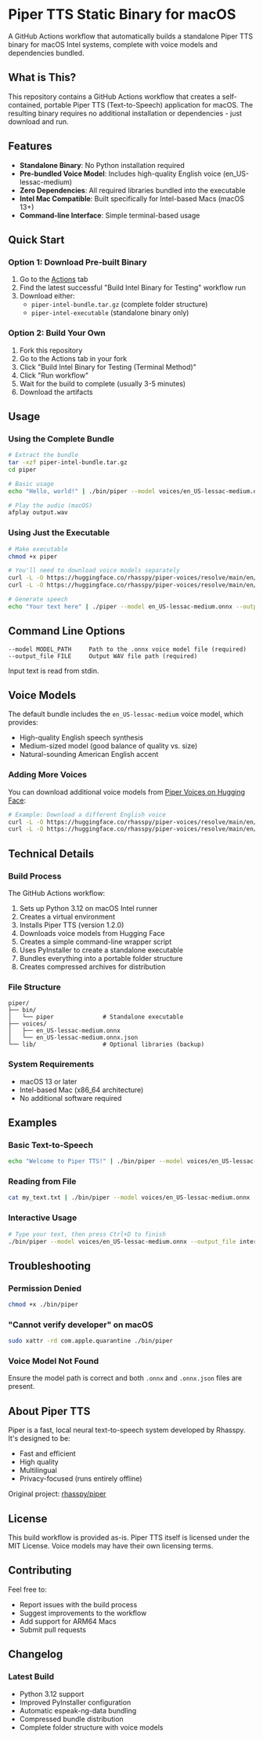 # Piper TTS Static Binary for macOS

A GitHub Actions workflow that automatically builds a standalone Piper TTS binary for macOS Intel systems, complete with voice models and dependencies bundled.

## What is This?

This repository contains a GitHub Actions workflow that creates a self-contained, portable Piper TTS (Text-to-Speech) application for macOS. The resulting binary requires no additional installation or dependencies - just download and run.

## Features

- **Standalone Binary**: No Python installation required
- **Pre-bundled Voice Model**: Includes high-quality English voice (en_US-lessac-medium)
- **Zero Dependencies**: All required libraries bundled into the executable
- **Intel Mac Compatible**: Built specifically for Intel-based Macs (macOS 13+)
- **Command-line Interface**: Simple terminal-based usage

## Quick Start

### Option 1: Download Pre-built Binary

1. Go to the [Actions](../../actions) tab
2. Find the latest successful "Build Intel Binary for Testing" workflow run
3. Download either:
   - `piper-intel-bundle.tar.gz` (complete folder structure)
   - `piper-intel-executable` (standalone binary only)

### Option 2: Build Your Own

1. Fork this repository
2. Go to the Actions tab in your fork
3. Click "Build Intel Binary for Testing (Terminal Method)"
4. Click "Run workflow"
5. Wait for the build to complete (usually 3-5 minutes)
6. Download the artifacts

## Usage

### Using the Complete Bundle

```bash
# Extract the bundle
tar -xzf piper-intel-bundle.tar.gz
cd piper

# Basic usage
echo "Hello, world!" | ./bin/piper --model voices/en_US-lessac-medium.onnx --output_file output.wav

# Play the audio (macOS)
afplay output.wav
```

### Using Just the Executable

```bash
# Make executable
chmod +x piper

# You'll need to download voice models separately
curl -L -O https://huggingface.co/rhasspy/piper-voices/resolve/main/en/en_US/lessac/medium/en_US-lessac-medium.onnx
curl -L -O https://huggingface.co/rhasspy/piper-voices/resolve/main/en/en_US/lessac/medium/en_US-lessac-medium.onnx.json

# Generate speech
echo "Your text here" | ./piper --model en_US-lessac-medium.onnx --output_file speech.wav
```

## Command Line Options

```
--model MODEL_PATH     Path to the .onnx voice model file (required)
--output_file FILE     Output WAV file path (required)
```

Input text is read from stdin.

## Voice Models

The default bundle includes the `en_US-lessac-medium` voice model, which provides:
- High-quality English speech synthesis
- Medium-sized model (good balance of quality vs. size)
- Natural-sounding American English accent

### Adding More Voices

You can download additional voice models from [Piper Voices on Hugging Face](https://huggingface.co/rhasspy/piper-voices):

```bash
# Example: Download a different English voice
curl -L -O https://huggingface.co/rhasspy/piper-voices/resolve/main/en/en_US/amy/medium/en_US-amy-medium.onnx
curl -L -O https://huggingface.co/rhasspy/piper-voices/resolve/main/en/en_US/amy/medium/en_US-amy-medium.onnx.json
```

## Technical Details

### Build Process

The GitHub Actions workflow:

1. Sets up Python 3.12 on macOS Intel runner
2. Creates a virtual environment
3. Installs Piper TTS (version 1.2.0)
4. Downloads voice models from Hugging Face
5. Creates a simple command-line wrapper script
6. Uses PyInstaller to create a standalone executable
7. Bundles everything into a portable folder structure
8. Creates compressed archives for distribution

### File Structure

```
piper/
├── bin/
│   └── piper              # Standalone executable
├── voices/
│   ├── en_US-lessac-medium.onnx
│   └── en_US-lessac-medium.onnx.json
└── lib/                   # Optional libraries (backup)
```

### System Requirements

- macOS 13 or later
- Intel-based Mac (x86_64 architecture)
- No additional software required

## Examples

### Basic Text-to-Speech

```bash
echo "Welcome to Piper TTS!" | ./bin/piper --model voices/en_US-lessac-medium.onnx --output_file welcome.wav
```

### Reading from File

```bash
cat my_text.txt | ./bin/piper --model voices/en_US-lessac-medium.onnx --output_file reading.wav
```

### Interactive Usage

```bash
# Type your text, then press Ctrl+D to finish
./bin/piper --model voices/en_US-lessac-medium.onnx --output_file interactive.wav
```

## Troubleshooting

### Permission Denied
```bash
chmod +x ./bin/piper
```

### "Cannot verify developer" on macOS
```bash
sudo xattr -rd com.apple.quarantine ./bin/piper
```

### Voice Model Not Found
Ensure the model path is correct and both `.onnx` and `.onnx.json` files are present.

## About Piper TTS

Piper is a fast, local neural text-to-speech system developed by Rhasspy. It's designed to be:
- Fast and efficient
- High quality
- Multilingual
- Privacy-focused (runs entirely offline)

Original project: [rhasspy/piper](https://github.com/rhasspy/piper)

## License

This build workflow is provided as-is. Piper TTS itself is licensed under the MIT License. Voice models may have their own licensing terms.

## Contributing

Feel free to:
- Report issues with the build process
- Suggest improvements to the workflow
- Add support for ARM64 Macs
- Submit pull requests

## Changelog

### Latest Build
- Python 3.12 support
- Improved PyInstaller configuration
- Automatic espeak-ng-data bundling
- Compressed bundle distribution
- Complete folder structure with voice models
